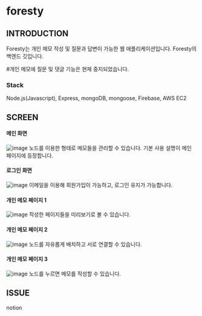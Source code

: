 # foresty

## INTRODUCTION

Foresty는 개인 메모 작성 및 질문과 답변이 가능한 웹 애플리케이션입니다.
Foresty의 백엔드 깃입니다.

#개인 메모에 질문 및 댓글 기능은 현재 중지되었습니다.

### Stack
Node.js(Javascript), Express, mongoDB, mongoose, Firebase, AWS EC2

## SCREEN
#### 메인 화면
![image](https://user-images.githubusercontent.com/61488937/184534043-fb8e8d86-d6b7-4960-860b-bd74c4a7d56b.png)
노드를 이용한 형태로 메모들을 관리할 수 있습니다. 기본 사용 설명이 메인 페이지에 등장합니다.

#### 로그인 화면
![image](https://user-images.githubusercontent.com/61488937/184534259-c3526c9b-f621-40f8-ae75-7e1f81719dd9.png)
이메일을 이용해 회원가입이 가능하고, 로그인 유지가 가능합니다.

#### 개인 메모 페이지 1
![image](https://user-images.githubusercontent.com/61488937/184534264-ea7621d7-7d5f-4726-866f-b073232d7e6c.png)
작성한 페이지들을 미리보기로 볼 수 있습니다.

#### 개인 메모 페이지 2
![image](https://user-images.githubusercontent.com/61488937/184534276-eb8a32f7-fddf-49a3-8559-9379273d4602.png)
노드를 자유롭게 배치하고 서로 연결할 수 있습니다.

#### 개인 메모 페이지 3
![image](https://user-images.githubusercontent.com/61488937/184534287-2a9242d2-b27c-457b-ab8e-843830a5c76d.png)
노드를 누르면 메모를 작성할 수 있습니다.

## ISSUE
notion
